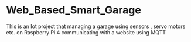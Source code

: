 # Web_Based_Smart_Garage
This is an Iot project that managing a garage using sensors , servo motors etc. on Raspberry Pi 4 communicating with a website using MQTT
